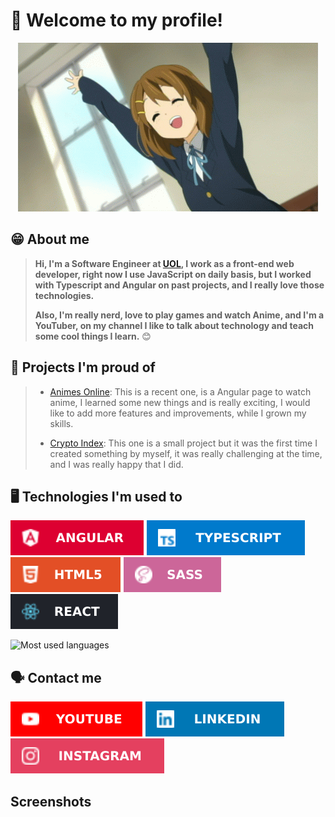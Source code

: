 # 🤩 Welcome to my profile!

<div align="center">

![GIF welcome](./yui.gif)
</div>

## 😁 About me
> **Hi, I'm a Software Engineer at [UOL](https://www.uol.com.br), I work as a front-end web developer, right now I use JavaScript on daily basis, but I worked with Typescript and Angular on past projects, and I really love those technologies.**
> 
> **Also, I'm really nerd, love to play games and watch Anime, and I'm a YouTuber, on my channel I like to talk about technology and teach some cool things I learn.** 😊
 
## 🚀 Projects I'm proud of
> - [Animes Online](https://github.com/liara987/animes-online-angular): This is a recent one, is a Angular page to watch anime, I learned some new things and is really exciting, I would like to add more features and improvements, while I grown my skills.
> 
> - [Crypto Index](https://github.com/liara987/desafio-trybe): This one is a small project but it was the first time I created something by myself, it was really challenging at the time, and I was really happy that I did.

## 🖥️ Technologies I'm used to

![Angular](./icons/technologies/angular.svg)
![Typescript](./icons/technologies/typescript.svg)
![HTML](./icons/technologies/html.svg)
![SASS](./icons/technologies/sass.svg)
![React](./icons/technologies/react.svg)

![Most used languages](https://github-readme-stats.vercel.app/api/top-langs/?username=liara987&theme=blue-green)

## 🗣️ Contact me
[![Youtube URL](./icons/social%20media/youtube.svg)](https://www.youtube.com/c/LiaraProgramadora?sub_confirmation=1)
[![LinkedIn URL](./icons/social%20media/linkedin.svg)](https://www.linkedin.com/in/liara-programadora)
[![Instagram URL](./icons/social%20media/instagram.svg)](https://www.instagram.com/liaraprogramadora/)

## Screenshots
